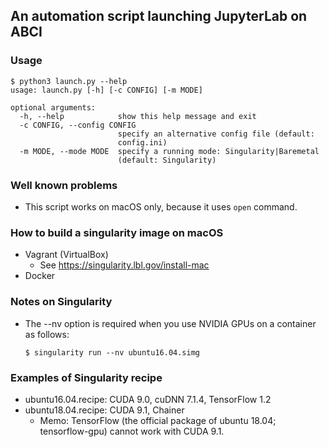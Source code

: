 ## An automation script launching JupyterLab on ABCI

### Usage

```shell
$ python3 launch.py --help
usage: launch.py [-h] [-c CONFIG] [-m MODE]

optional arguments:
  -h, --help            show this help message and exit
  -c CONFIG, --config CONFIG
                        specify an alternative config file (default:
                        config.ini)
  -m MODE, --mode MODE  specify a running mode: Singularity|Baremetal
                        (default: Singularity)
```



### Well known problems

- This script works on macOS only, because it uses ```open``` command.



### How to build a singularity image on macOS

- Vagrant (VirtualBox)
  - See https://singularity.lbl.gov/install-mac
- Docker



### Notes on Singularity

- The --nv option is required when you use NVIDIA GPUs on a container as follows:

  ```shell
  $ singularity run --nv ubuntu16.04.simg
  ```



### Examples of Singularity recipe

- ubuntu16.04.recipe: CUDA 9.0, cuDNN 7.1.4, TensorFlow 1.2
- ubuntu18.04.recipe: CUDA 9.1, Chainer
  - Memo: TensorFlow (the official package of ubuntu 18.04; tensorflow-gpu) cannot work with CUDA 9.1.

